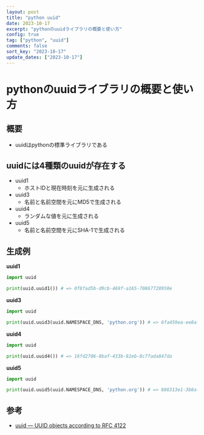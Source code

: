 ```yaml
---
layout: post
title: "python uuid"
date: 2023-10-17
excerpt: "pythonのuuidライブラリの概要と使い方"
config: true
tag: ["python", "uuid"]
comments: false
sort_key: "2023-10-17"
update_dates: ["2023-10-17"]
---
```


# pythonのuuidライブラリの概要と使い方

## 概要
 - uuidはpythonの標準ライブラリである

## uuidには4種類のuuidが存在する
 - uuid1
   - ホストIDと現在時刻を元に生成される
 - uuid3
   - 名前と名前空間を元にMD5で生成される
 - uuid4
   - ランダムな値を元に生成される
 - uuid5
   - 名前と名前空間を元にSHA-1で生成される

## 生成例

**uuid1**
```python
import uuid

print(uuid.uuid1()) # => 0f8fad5b-d9cb-469f-a165-70867728950e
```

**uuid3**
```python
import uuid

print(uuid.uuid3(uuid.NAMESPACE_DNS, 'python.org')) # => 6fa459ea-ee8a-3ca4-894e-db77e160355e
```

**uuid4**
```python
import uuid

print(uuid.uuid4()) # => 16fd2706-8baf-433b-82eb-8c7fada847da
```

**uuid5**
```python
import uuid

print(uuid.uuid5(uuid.NAMESPACE_DNS, 'python.org')) # => 886313e1-3b8a-5372-9b90-0c9aee199e5d
```

## 参考
 - [uuid — UUID objects according to RFC 4122](https://docs.python.org/3/library/uuid.html)
